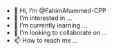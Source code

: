 - 👋 Hi, I’m @FahimAhammed-CPP
- 👀 I’m interested in ...
- 🌱 I’m currently learning ...
- 💞️ I’m looking to collaborate on ...
- 📫 How to reach me ...

<!---
FahimAhammed-CPP/FahimAhammed-CPP is a ✨ special ✨ repository because its `README.md` (this file) appears on your GitHub profile.
You can click the Preview link to take a look at your changes.
--->
